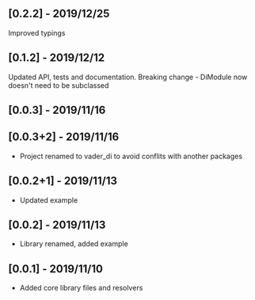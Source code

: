 ## [0.2.2] - 2019/12/25

Improved typings

## [0.1.2] - 2019/12/12

Updated API, tests and documentation. Breaking change - 
DiModule now doesn't need to be subclassed

## [0.0.3] - 2019/11/16
## [0.0.3+2] - 2019/11/16

- Project renamed to vader_di to avoid conflits with another packages

## [0.0.2+1] - 2019/11/13

- Updated example

## [0.0.2] - 2019/11/13

* Library renamed, added example

## [0.0.1] - 2019/11/10

* Added core library files and resolvers


